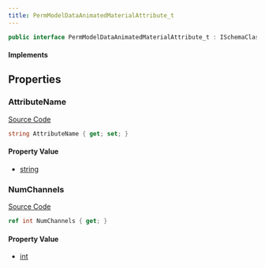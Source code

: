 ```yaml
---
title: PermModelDataAnimatedMaterialAttribute_t
---
```


```csharp
public interface PermModelDataAnimatedMaterialAttribute_t : ISchemaClass<PermModelDataAnimatedMaterialAttribute_t>, ISchemaField, ISchemaClass, INativeHandle
```

#### Implements

## Properties

### AttributeName

[Source Code](https://github.com/swiftly-solution/swiftlys2/blob/main/managed/src/SwiftlyS2.Generated/Schemas/Interfaces/PermModelDataAnimatedMaterialAttribute_t.cs#L17)

```csharp
string AttributeName { get; set; }
```

#### Property Value

- [string](https://learn.microsoft.com/dotnet/api/system.string)

### NumChannels

[Source Code](https://github.com/swiftly-solution/swiftlys2/blob/main/managed/src/SwiftlyS2.Generated/Schemas/Interfaces/PermModelDataAnimatedMaterialAttribute_t.cs#L19)

```csharp
ref int NumChannels { get; }
```

#### Property Value

- [int](https://learn.microsoft.com/dotnet/api/system.int32)

